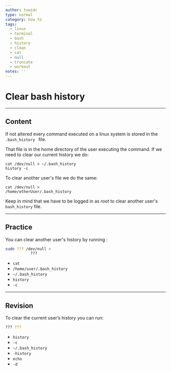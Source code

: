```yaml
---
author: tuwidc
type: normal
category: how to
tags:
  - linux
  - terminal
  - bash
  - history
  - clean
  - cat
  - null
  - truncate
  - workout
notes: ''
---
```


# Clear bash history


---

## Content

If not altered every command executed on a linux system is stored in the `.bash_history ` file.

That file is in the home directory of the user executing the command.
If we need to clear our current history we do:

```plain-text
cat /dev/null > ~/.bash_history
history -c
```

To clear another user's file we do the same:

```plain-text
cat /dev/null >
/home/otherUser/.bash_history
```

Keep in mind that we have to be logged in as *root* to clear another user's `bash_history` file.


---

## Practice

You can clear another user's history by running :

```bash
sudo ??? /dev/null >
           ???
```

- `cat`
- `/home/user/.bash_history`
- `~/.bash_history`
- `history`
- `-c`


---

## Revision

To clear the current user’s history you can run:

```bash
??? ???
```

- `history`
- `-c`
- `~/.bash_history`
- `-history`
- `echo`
- `-d`
